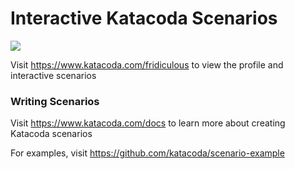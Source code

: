 # Interactive Katacoda Scenarios

[![](http://shields.katacoda.com/katacoda/fridiculous/count.svg)](https://www.katacoda.com/fridiculous "Get your profile on Katacoda.com")

Visit https://www.katacoda.com/fridiculous to view the profile and interactive scenarios

### Writing Scenarios
Visit https://www.katacoda.com/docs to learn more about creating Katacoda scenarios

For examples, visit https://github.com/katacoda/scenario-example
